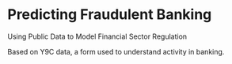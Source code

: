 # Predicting Fraudulent Banking
Using Public Data to Model Financial Sector Regulation

Based on Y9C data, a form used to understand activity in banking.
